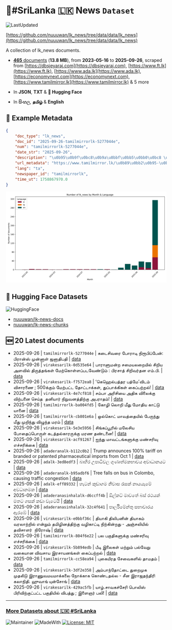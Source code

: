 # 📄#SriLanka 🇱🇰 News `Dataset`

![LastUpdated](https://img.shields.io/badge/last_updated-2025--09--26_12:00:10-green)

[https://github.com/nuuuwan/lk_news/tree/data/data/lk_news](https://github.com/nuuuwan/lk_news/tree/data/data/lk_news)

A collection of lk_news documents.

- [**465** documents](https://github.com/nuuuwan/lk_news/tree/data/data/lk_news) (**13.8 MB**), from **2023-05-16** to **2025-09-26**, scraped from [https://dbsjeyaraj.com](https://dbsjeyaraj.com), [https://www.ft.lk](https://www.ft.lk), [https://www.ada.lk](https://www.ada.lk), [https://economynext.com](https://economynext.com), [https://www.tamilmirror.lk](https://www.tamilmirror.lk) & 5 more

- In **JSON**, **TXT** & **🤗 Hugging Face**

- In **සිංහල**, **தமிழ்** & **English**

## 📝 Example Metadata

```json
{
    "doc_type": "lk_news",
    "doc_id": "2025-09-26-tamilmirrorlk-5277044e",
    "num": "tamilmirrorlk-5277044e",
    "date_str": "2025-09-26",
    "description": "\u0b95\u0b9f\u0bc8\u0b9a\u0bbf\u0bb5\u0bb0\u0bc8 \u0baa\u0bcb\u200b\u0bb0\u0bbe\u0b9f\u0bbf \u0ba8\u0bbf\u0bb0\u0bc2\u0baa\u0bbf\u0baa\u0bcd\u200b\u0baa\u0bc7\u0ba9\u0bcd:  \u0baa\u0bbf\u0bb0\u0bbe\u0ba9\u0bcd\u0bb8\u0bcd \u0bae\u0bc1\u0ba9\u0bcd\u0ba9\u0bbe\u0bb3\u0bcd \u0b9c\u0ba9\u0bbe\u0ba4\u0bbf\u0baa\u0ba4\u0bbf",
    "url_metadata": "https://www.tamilmirror.lk/\u0b89\u0bb2\u0b95-\u0b9a\u0bc6\u0baf\u0bcd\u0ba4\u0bbf\u0b95\u0bb3\u0bcd/\u0b95\u0b9f\u0bc8\u0b9a\u0bbf\u0bb5\u0bb0\u0bc8-\u0baa\u0bcb-\u0bb0\u0bbe\u0b9f\u0bbf-\u0ba8\u0bbf\u0bb0\u0bc2\u0baa\u0bbf\u0baa\u0bcd-\u0baa\u0bc7\u0ba9\u0bcd-\u0baa\u0bbf\u0bb0\u0bbe\u0ba9\u0bcd\u0bb8\u0bcd-\u0bae\u0bc1\u0ba9\u0bcd\u0ba9\u0bbe\u0bb3\u0bcd-\u0b9c\u0ba9\u0bbe\u0ba4\u0bbf\u0baa\u0ba4\u0bbf/50-365311",
    "lang": "ta",
    "newspaper_id": "tamilmirrorlk",
    "time_ut": 1758867970.0
}
```

![Chart](https://raw.githubusercontent.com/nuuuwan/lk_news/refs/heads/data/data/lk_news/docs_by_month_and_lang.png)

## 🤗 Hugging Face Datasets

![HuggingFace](https://img.shields.io/badge/-HuggingFace-FDEE21?style=for-the-badge&logo=HuggingFace)

- [nuuuwan/lk-news-docs](https://huggingface.co/datasets/nuuuwan/lk-news-docs)
- [nuuuwan/lk-news-chunks](https://huggingface.co/datasets/nuuuwan/lk-news-chunks)

## 🆕 20 Latest documents

- 2025-09-26 | `tamilmirrorlk-5277044e` | கடைசிவரை போ​ராடி நிரூபிப்​பேன்:  பிரான்ஸ் முன்னாள் ஜனாதிபதி | [data](https://github.com/nuuuwan/lk_news/tree/data/data/lk_news/2020s/2025/2025-09-26-tamilmirrorlk-5277044e)
- 2025-09-26 | `virakesarilk-0d535e64` | பாராளுமன்ற சமையலறையில் சிறிய அளவில் திருத்தங்கள் மேற்கொள்ளப்படவேண்டும் : பிரசாத் சிறிவர்தன எம்.பி. | [data](https://github.com/nuuuwan/lk_news/tree/data/data/lk_news/2020s/2025/2025-09-26-virakesarilk-0d535e64)
- 2025-09-26 | `virakesarilk-f7572ea8` | ‘கெஹெல்பத்தர பத்மே’விடம் விசாரணை ; 500க்கும் மேற்பட்ட தோட்டாக்கள், துப்பாக்கிகள் கைப்பற்றல்! | [data](https://github.com/nuuuwan/lk_news/tree/data/data/lk_news/2020s/2025/2025-09-26-virakesarilk-f7572ea8)
- 2025-09-26 | `virakesarilk-4e7cf818` | சம்பா அரிசியை அதிக விலைக்கு விற்பனை செய்த  தனியார் நிறுவனத்திற்கு அபராதம்! | [data](https://github.com/nuuuwan/lk_news/tree/data/data/lk_news/2020s/2025/2025-09-26-virakesarilk-4e7cf818)
- 2025-09-26 | `tamilmirrorlk-ba004fd5` | கோழி லொறி மீது மோதிய காட்டு யானை | [data](https://github.com/nuuuwan/lk_news/tree/data/data/lk_news/2020s/2025/2025-09-26-tamilmirrorlk-ba004fd5)
- 2025-09-26 | `tamilmirrorlk-cb801e6a` | ஒல்கொட் மாவத்தையில்‌ பேருந்து மீது முறிந்து விழுந்த மரம் | [data](https://github.com/nuuuwan/lk_news/tree/data/data/lk_news/2020s/2025/2025-09-26-tamilmirrorlk-cb801e6a)
- 2025-09-26 | `virakesarilk-5e3e5956` | சிங்கப்பூரில் மலேசிய போதைப்பொருள் கடத்தல்காரருக்கு மரண தண்டனை! | [data](https://github.com/nuuuwan/lk_news/tree/data/data/lk_news/2020s/2025/2025-09-26-virakesarilk-5e3e5956)
- 2025-09-26 | `virakesarilk-acf91267` | ஐந்து மாவட்டங்களுக்கு மண்சரிவு எச்சரிக்கை | [data](https://github.com/nuuuwan/lk_news/tree/data/data/lk_news/2020s/2025/2025-09-26-virakesarilk-acf91267)
- 2025-09-26 | `adaderanalk-b112c0b2` | Trump announces 100% tariff on branded or patented pharmaceutical imports from Oct 1 | [data](https://github.com/nuuuwan/lk_news/tree/data/data/lk_news/2020s/2025/2025-09-26-adaderanalk-b112c0b2)
- 2025-09-26 | `adalk-3ed8edf3` | බාහිර උපාධිවල ගුණාත්මකභාවය අවාධානයට | [data](https://github.com/nuuuwan/lk_news/tree/data/data/lk_news/2020s/2025/2025-09-26-adalk-3ed8edf3)
- 2025-09-26 | `adaderanalk-b95adbf6` | Tree falls on bus in Colombo, causing traffic congestion | [data](https://github.com/nuuuwan/lk_news/tree/data/data/lk_news/2020s/2025/2025-09-26-adaderanalk-b95adbf6)
- 2025-09-26 | `adalk-eff89332` | හැටන් කුඩාගම නිවාස රැසක් නායයෑමේ අවධානමක | [data](https://github.com/nuuuwan/lk_news/tree/data/data/lk_news/2020s/2025/2025-09-26-adalk-eff89332)
- 2025-09-26 | `adaderanasinhalalk-d6ccff4b` | ඕල්කට් මාවතේ බස් රථයක් මතට ගසක් කඩා වැටෙයි | [data](https://github.com/nuuuwan/lk_news/tree/data/data/lk_news/2020s/2025/2025-09-26-adaderanasinhalalk-d6ccff4b)
- 2025-09-26 | `adaderanasinhalalk-32c4f641` | පාර්ලිමේන්තු සභාවාරය ඇරඹේ | [data](https://github.com/nuuuwan/lk_news/tree/data/data/lk_news/2020s/2025/2025-09-26-adaderanasinhalalk-32c4f641)
- 2025-09-26 | `virakesarilk-e0bbf36c` | தியாகி திலிபனின் தியாகம் வரலாற்றில் என்றும் தமிழினத்திற்கு வழிகாட்டி நிற்கின்றது - அஞ்சலியில் தவிசாளர்  நிரோஷ் | [data](https://github.com/nuuuwan/lk_news/tree/data/data/lk_news/2020s/2025/2025-09-26-virakesarilk-e0bbf36c)
- 2025-09-26 | `tamilmirrorlk-804f6e22` | பல பகுதிகளுக்கு மண்சரிவு எச்சரிக்கை | [data](https://github.com/nuuuwan/lk_news/tree/data/data/lk_news/2020s/2025/2025-09-26-tamilmirrorlk-804f6e22)
- 2025-09-26 | `virakesarilk-5b894edb` | பீடி இலைகள் மற்றும் பல்வேறு வகையான விவசாய இரசாயனங்கள் கைப்பற்றல் | [data](https://github.com/nuuuwan/lk_news/tree/data/data/lk_news/2020s/2025/2025-09-26-virakesarilk-5b894edb)
- 2025-09-26 | `tamilmirrorlk-cc58ea94` | புகையிரத சேவைகளில் தாமதம் | [data](https://github.com/nuuuwan/lk_news/tree/data/data/lk_news/2020s/2025/2025-09-26-tamilmirrorlk-cc58ea94)
- 2025-09-26 | `virakesarilk-3df2e358` | அம்பாந்தோட்டை துறைமுக முதலீடு இராணுவமயமாக்கலை நோக்காக கொண்டதல்ல - சீன இராஜதந்திரி கலாநிதி. ஹுவாங் யுன்சோங் | [data](https://github.com/nuuuwan/lk_news/tree/data/data/lk_news/2020s/2025/2025-09-26-virakesarilk-3df2e358)
- 2025-09-26 | `virakesarilk-429ac5fb` | யாழ்.சாவகச்சேரி பொலிஸ் பிரிவிற்குட்பட்ட பகுதியில் விபத்து ; இளைஞர் பலி! | [data](https://github.com/nuuuwan/lk_news/tree/data/data/lk_news/2020s/2025/2025-09-26-virakesarilk-429ac5fb)

---

### [More Datasets about 🇱🇰 #SriLanka](https://github.com/nuuuwan/lk_datasets)

![Maintainer](https://img.shields.io/badge/maintainer-nuuuwan-red)
![MadeWith](https://img.shields.io/badge/made_with-python-blue)
[![License: MIT](https://img.shields.io/badge/License-MIT-yellow.svg)](https://opensource.org/licenses/MIT)
